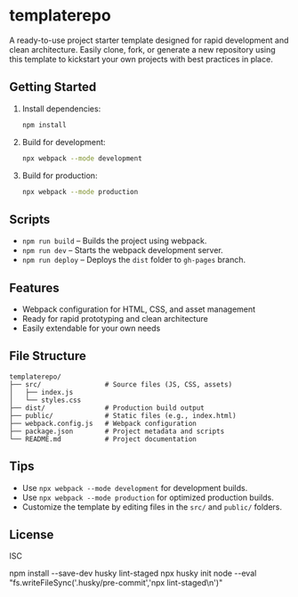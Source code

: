 # templaterepo

A ready-to-use project starter template designed for rapid development and clean architecture. Easily clone, fork, or generate a new repository using this template to kickstart your own projects with best practices in place.

## Getting Started

1. Install dependencies:

   ```sh
   npm install
   ```

2. Build for development:

   ```sh
   npx webpack --mode development
   ```

3. Build for production:
   ```sh
   npx webpack --mode production
   ```

## Scripts

- `npm run build` – Builds the project using webpack.
- `npm run dev` – Starts the webpack development server.
- `npm run deploy` – Deploys the `dist` folder to `gh-pages` branch.

## Features

- Webpack configuration for HTML, CSS, and asset management
- Ready for rapid prototyping and clean architecture
- Easily extendable for your own needs

## File Structure

```
templaterepo/
├── src/                # Source files (JS, CSS, assets)
│   ├── index.js
│   └── styles.css
├── dist/               # Production build output
├── public/             # Static files (e.g., index.html)
├── webpack.config.js   # Webpack configuration
├── package.json        # Project metadata and scripts
└── README.md           # Project documentation
```

## Tips

- Use `npx webpack --mode development` for development builds.
- Use `npx webpack --mode production` for optimized production builds.
- Customize the template by editing files in the `src/` and `public/` folders.

## License

ISC

npm install --save-dev husky lint-staged
npx husky init
node --eval "fs.writeFileSync('.husky/pre-commit','npx lint-staged\n')"
